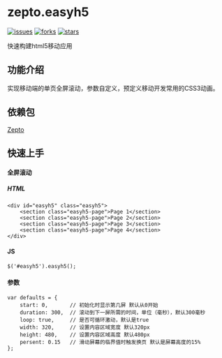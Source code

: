 # zepto.easyh5

[![issues](https://img.shields.io/github/issues/webzhongwang/zepto.easyh5.svg)](https://github.com/webzhongwang/zepto.easyh5/issues) [![forks](https://img.shields.io/github/forks/webzhongwang/zepto.easyh5.svg)](https://github.com/webzhongwang/zepto.easyh5/network) [![stars](https://img.shields.io/github/stars/webzhongwang/zepto.easyh5.svg)](https://github.com/webzhongwang/zepto.easyh5/stargazers)

快速构建html5移动应用

## 功能介绍
实现移动端的单页全屏滚动，参数自定义，预定义移动开发常用的CSS3动画。

## 依赖包

[Zepto](https://cdnjs.cloudflare.com/ajax/libs/zepto/1.1.6/zepto.min.js)

## 快速上手
#### 全屏滚动
##### HTML

	<div id="easyh5" class="easyh5">
		<section class="easyh5-page">Page 1</section>
		<section class="easyh5-page">Page 2</section>
		<section class="easyh5-page">Page 3</section>
		<section class="easyh5-page">Page 4</section>
	</div>

#### JS
	
	$('#easyh5').easyh5();

#### 参数

	var defaults = {
        start: 0,       // 初始化时显示第几屏 默认从0开始
        duration: 300,  // 滚动到下一屏所需的时间，单位（毫秒），默认300毫秒
        loop: true,     // 是否可循环激动，默认是true
        width: 320,     // 设置内容区域宽度 默认320px
        height: 480,    // 设置内容区域高度 默认480px
        persent: 0.15   // 滑动屏幕的临界值时触发换页 默认是屏幕高度的15%
    };


